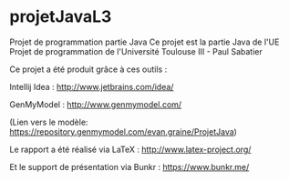 projetJavaL3
============

Projet de programmation partie Java
Ce projet est la partie Java de l'UE Projet de programmation de l'Université Toulouse III - Paul Sabatier

Ce projet a été produit grâce à ces outils :

Intellij Idea : http://www.jetbrains.com/idea/

GenMyModel : http://www.genmymodel.com/

(Lien vers le modèle: https://repository.genmymodel.com/evan.graine/ProjetJava)

Le rapport a été réalisé via LaTeX : http://www.latex-project.org/

Et le support de présentation via Bunkr : https://www.bunkr.me/
